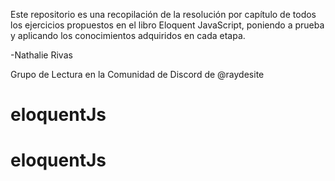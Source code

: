 Este repositorio es una recopilación de la resolución por capítulo de todos los ejercicios propuestos en el libro Eloquent JavaScript, poniendo a prueba y aplicando los conocimientos adquiridos en cada etapa.

-Nathalie Rivas

Grupo de Lectura en la Comunidad de Discord de @raydesite
# eloquentJs
# eloquentJs

